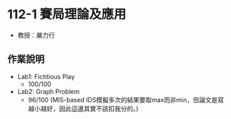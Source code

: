 # 112-1 賽局理論及應用
* 教授：嚴力行

## 作業說明
* Lab1: Fictitious Play
  * 100/100
* Lab2: Graph Problem
  * 96/100 (MIS-based IDS模擬多次的結果要取max而非min，但論文是寫越小越好，因此這邊其實不該扣我分的。)